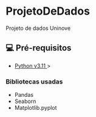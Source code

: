 # ProjetoDeDados
Projeto de dados Uninove


## 💻 Pré-requisitos

* <a href= "https://www.python.org/downloads/"> Python v3.11 </a>> 

### Bibliotecas usadas

* Pandas
* Seaborn
* Matplotlib.pyplot